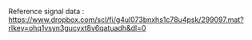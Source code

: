 Reference signal data : https://www.dropbox.com/scl/fi/g4ul073bnxhs1c78u4psk/299097.mat?rlkey=ohq1ysyn3gucyxt8v6qatuadh&dl=0
